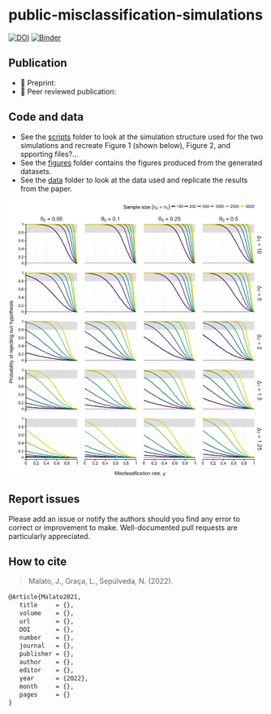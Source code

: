 # public-misclassification-simulations

[![DOI]()]()
[![Binder]()]()

## Publication

* 📃 Preprint: 
* 📝 Peer reviewed publication: 

## Code and data

* See the [scripts](scripts) folder to look at the simulation structure used for the two simulations and recreate Figure 1 (shown below), Figure 2, and spporting files?...
* See the [figures](figures) folder contains the figures produced from the generated datasets.
* See the [data](data) folder to look at the data used and replicate the results from the paper.

![](figures/simulations-candidate-gene.png)

## Report issues

Please add an issue or notify the authors should you find any error to correct or improvement to make.
Well-documented pull requests are particularly appreciated.

## How to cite

> Malato, J., Graça, L., Sepúlveda, N. (2022).

```
@Article{Malato2021,
   title     = {},
   volume    = {},
   url       = {},
   DOI       = {},
   number    = {},
   journal   = {},
   publisher = {},
   author    = {},
   editor    = {},
   year      = {2022},
   month     = {},
   pages     = {}
}
```
